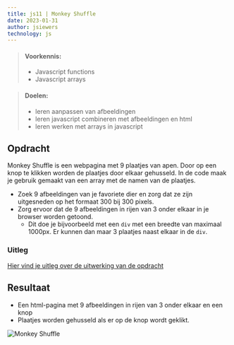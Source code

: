 ```yaml
---
title: js11 | Monkey Shuffle
date: 2023-01-31
author: jsiewers
technology: js
---
```


> #### Voorkennis:  
> * Javascript functions 
> * Javascript arrays

> #### Doelen:  
> * leren aanpassen van afbeeldingen 
> * leren javascript combineren met afbeeldingen en html 
> * leren werken met arrays in javascript

## Opdracht
Monkey Shuffle is een webpagina met 9 plaatjes van apen. Door op een knop te klikken worden de plaatjes door elkaar gehusseld. In de code maak je gebruik gemaakt van een array met de namen van de plaatjes.
* Zoek 9 afbeeldingen van je favoriete dier en zorg dat ze zijn uitgesneden op het formaat 300 bij 300 pixels.
* Zorg ervoor dat de 9 afbeeldingen in rijen van 3 onder elkaar in je browser worden getoond.
    * Dit doe je bijvoorbeeld met een `div` met een breedte van maximaal 1000px. Er kunnen dan maar 3 plaatjes naast elkaar in de `div`.


### Uitleg
[Hier vind je uitleg over de uitwerking van de opdracht](https://www.edutorial.nl/javascript/javascript-arrays/)

## Resultaat
* Een html-pagina met 9 afbeeldingen in rijen van 3 onder elkaar en een knop
* Plaatjes worden gehusseld als er op de knop wordt geklikt.

![Monkey Shuffle](https://static.edutorial.nl/js/monkey_shuffle.png)